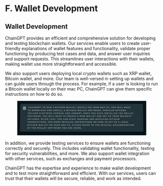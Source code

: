 # F. Wallet Development

## Wallet Development

ChainGPT provides an efficient and comprehensive solution for developing and testing blockchain wallets. Our services enable users to create user-friendly explanations of wallet features and functionality, validate proper functioning by producing test cases and data, and answer user inquiries and support requests. This streamlines user interactions with their wallets, making wallet use more straightforward and accessible.

We also support users deploying local crypto wallets such as XRP wallet, Bitcoin wallet, and more. Our team is well-versed in setting up wallets and can guide users through the process. For example, if a user is looking to run a Bitcoin wallet locally on their mac PC, ChainGPT can give them specific instructions on how to do so.

<figure><img src="../../../.gitbook/assets/image (2) (3).png" alt=""><figcaption></figcaption></figure>

In addition, we provide testing services to ensure wallets are functioning correctly and securely. This includes validating wallet functionality, testing for security vulnerabilities, and more. We also support wallet integration with other services, such as exchanges and payment processors.

ChainGPT has the expertise and experience to make wallet development and to test more straightforward and efficient. With our services, users can trust that their wallets will be secure, reliable, and work as intended.
